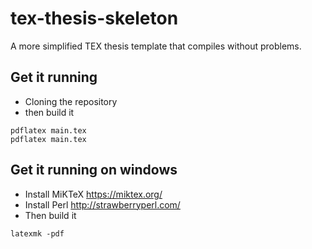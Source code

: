 # tex-thesis-skeleton
A more simplified TEX thesis template that compiles without problems.

## Get it running

- Cloning the repository
- then build it 

```
pdflatex main.tex
pdflatex main.tex
```

## Get it running on windows
- Install MiKTeX    https://miktex.org/
- Install Perl      http://strawberryperl.com/ 
- Then build it

```
latexmk -pdf
```